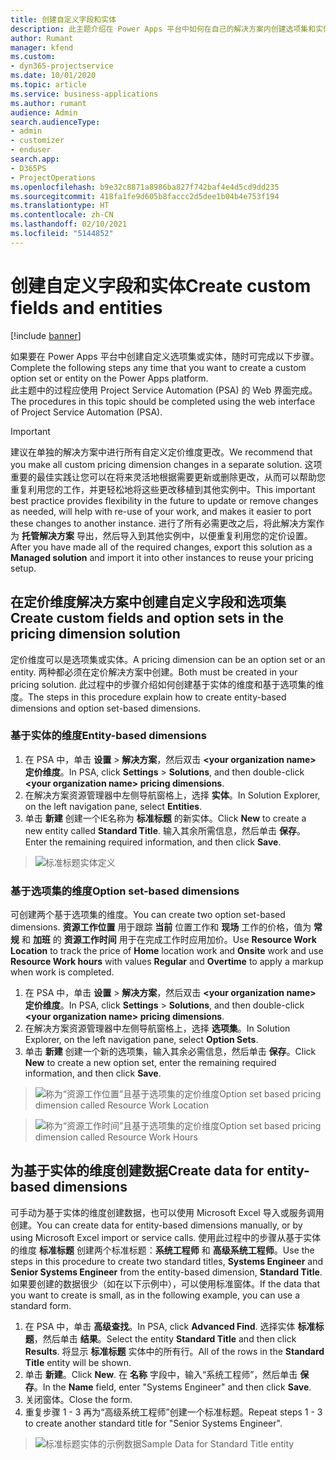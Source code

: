 ```yaml
---
title: 创建自定义字段和实体
description: 此主题介绍在 Power Apps 平台中如何在自己的解决方案内创建选项集和实体。
author: Rumant
manager: kfend
ms.custom:
- dyn365-projectservice
ms.date: 10/01/2020
ms.topic: article
ms.service: business-applications
ms.author: rumant
audience: Admin
search.audienceType:
- admin
- customizer
- enduser
search.app:
- D365PS
- ProjectOperations
ms.openlocfilehash: b9e32c8871a8986ba827f742baf4e4d5cd9dd235
ms.sourcegitcommit: 418fa1fe9d605b8faccc2d5dee1b04b4e753f194
ms.translationtype: HT
ms.contentlocale: zh-CN
ms.lasthandoff: 02/10/2021
ms.locfileid: "5144852"
---
```

# <a name="create-custom-fields-and-entities"></a><span data-ttu-id="7d307-103">创建自定义字段和实体</span><span class="sxs-lookup"><span data-stu-id="7d307-103">Create custom fields and entities</span></span> 

[!include [banner](../includes/psa-now-project-operations.md)]

<span data-ttu-id="7d307-104">如果要在 Power Apps 平台中创建自定义选项集或实体，随时可完成以下步骤。</span><span class="sxs-lookup"><span data-stu-id="7d307-104">Complete the following steps any time that you want to create a custom option set or entity on the Power Apps platform.</span></span>  
<span data-ttu-id="7d307-105">此主题中的过程应使用 Project Service Automation (PSA) 的 Web 界面完成。</span><span class="sxs-lookup"><span data-stu-id="7d307-105">The procedures in this topic should be completed using the web interface of Project Service Automation (PSA).</span></span>

> [!IMPORTANT]
> <span data-ttu-id="7d307-106">建议在单独的解决方案中进行所有自定义定价维度更改。</span><span class="sxs-lookup"><span data-stu-id="7d307-106">We recommend that you make all custom pricing dimension changes in a separate solution.</span></span> <span data-ttu-id="7d307-107">这项重要的最佳实践让您可以在将来灵活地根据需要更新或删除更改，从而可以帮助您重复利用您的工作，并更轻松地将这些更改移植到其他实例中。</span><span class="sxs-lookup"><span data-stu-id="7d307-107">This important best practice provides flexibility in the future to update or remove changes as needed, will help with re-use of your work, and makes it easier to port these changes to another instance.</span></span> <span data-ttu-id="7d307-108">进行了所有必需更改之后，将此解决方案作为 **托管解决方案** 导出，然后导入到其他实例中，以便重复利用您的定价设置。</span><span class="sxs-lookup"><span data-stu-id="7d307-108">After you have made all of the required changes, export this solution as a **Managed solution** and import it into other instances to reuse your pricing setup.</span></span>

  
## <a name="create-custom-fields-and-option-sets-in-the-pricing-dimension-solution"></a><span data-ttu-id="7d307-109">在定价维度解决方案中创建自定义字段和选项集</span><span class="sxs-lookup"><span data-stu-id="7d307-109">Create custom fields and option sets in the pricing dimension solution</span></span>

<span data-ttu-id="7d307-110">定价维度可以是选项集或实体。</span><span class="sxs-lookup"><span data-stu-id="7d307-110">A pricing dimension can be an option set or an entity.</span></span> <span data-ttu-id="7d307-111">两种都必须在定价解决方案中创建。</span><span class="sxs-lookup"><span data-stu-id="7d307-111">Both must be created in your pricing solution.</span></span> <span data-ttu-id="7d307-112">此过程中的步骤介绍如何创建基于实体的维度和基于选项集的维度。</span><span class="sxs-lookup"><span data-stu-id="7d307-112">The steps in this procedure explain how to create entity-based dimensions and option set-based dimensions.</span></span>

### <a name="entity-based-dimensions"></a><span data-ttu-id="7d307-113">基于实体的维度</span><span class="sxs-lookup"><span data-stu-id="7d307-113">Entity-based dimensions</span></span>

1. <span data-ttu-id="7d307-114">在 PSA 中，单击 **设置** > **解决方案**，然后双击 **\<your organization name> 定价维度**。</span><span class="sxs-lookup"><span data-stu-id="7d307-114">In PSA, click **Settings** > **Solutions**, and then double-click **\<your organization name> pricing dimensions**.</span></span>
2. <span data-ttu-id="7d307-115">在解决方案资源管理器中左侧导航窗格上，选择 **实体**。</span><span class="sxs-lookup"><span data-stu-id="7d307-115">In Solution Explorer, on the left navigation pane, select **Entities**.</span></span>
3. <span data-ttu-id="7d307-116">单击 **新建** 创建一个IE名称为 **标准标题** 的新实体。</span><span class="sxs-lookup"><span data-stu-id="7d307-116">Click **New** to create a new entity called **Standard Title**.</span></span> <span data-ttu-id="7d307-117">输入其余所需信息，然后单击 **保存**。</span><span class="sxs-lookup"><span data-stu-id="7d307-117">Enter the remaining required information, and then click **Save**.</span></span>

> ![标准标题实体定义](media/Standard-Title-entity-definition.png)


### <a name="option-set-based-dimensions"></a><span data-ttu-id="7d307-119">基于选项集的维度</span><span class="sxs-lookup"><span data-stu-id="7d307-119">Option set-based dimensions</span></span> 
<span data-ttu-id="7d307-120">可创建两个基于选项集的维度。</span><span class="sxs-lookup"><span data-stu-id="7d307-120">You can create two option set-based dimensions.</span></span> <span data-ttu-id="7d307-121">**资源工作位置** 用于跟踪 **当前** 位置工作和 **现场** 工作的价格，值为 **常规** 和 **加班** 的 **资源工作时间** 用于在完成工作时应用加价。</span><span class="sxs-lookup"><span data-stu-id="7d307-121">Use **Resource Work Location** to track the price of **Home** location work and **Onsite** work and use **Resource Work hours** with values **Regular** and **Overtime** to apply a markup when work is completed.</span></span>


1. <span data-ttu-id="7d307-122">在 PSA 中，单击 **设置** > **解决方案**，然后双击 **\<your organization name> 定价维度**。</span><span class="sxs-lookup"><span data-stu-id="7d307-122">In PSA, click **Settings** > **Solutions**, and then double-click  **\<your organization name> pricing dimensions**.</span></span> 
2. <span data-ttu-id="7d307-123">在解决方案资源管理器中左侧导航窗格上，选择 **选项集**。</span><span class="sxs-lookup"><span data-stu-id="7d307-123">In Solution Explorer, on the left navigation pane, select  **Option Sets**.</span></span> 
3. <span data-ttu-id="7d307-124">单击 **新建** 创建一个新的选项集，输入其余必需信息，然后单击 **保存**。</span><span class="sxs-lookup"><span data-stu-id="7d307-124">Click **New** to create a new option set, enter the remaining required information, and then click **Save**.</span></span>

> ![<span data-ttu-id="7d307-125">称为“资源工作位置”且基于选项集的定价维度</span><span class="sxs-lookup"><span data-stu-id="7d307-125">Option set based pricing dimension called Resource Work Location</span></span> ](media/Option-set-PD-called-Resource-Work-Location.png)

> ![<span data-ttu-id="7d307-126">称为“资源工作时间”且基于选项集的定价维度</span><span class="sxs-lookup"><span data-stu-id="7d307-126">Option set based pricing dimension called Resource Work Hours</span></span> ](media/Option-set-PD-called-Resource-Work-Hours.PNG)


## <a name="create-data-for-entity-based-dimensions"></a><span data-ttu-id="7d307-127">为基于实体的维度创建数据</span><span class="sxs-lookup"><span data-stu-id="7d307-127">Create data for entity-based dimensions</span></span>

<span data-ttu-id="7d307-128">可手动为基于实体的维度创建数据，也可以使用 Microsoft Excel 导入或服务调用创建。</span><span class="sxs-lookup"><span data-stu-id="7d307-128">You can create data for entity-based dimensions manually, or by using Microsoft Excel import or service calls.</span></span> <span data-ttu-id="7d307-129">使用此过程中的步骤从基于实体的维度 **标准标题** 创建两个标准标题：**系统工程师** 和 **高级系统工程师**。</span><span class="sxs-lookup"><span data-stu-id="7d307-129">Use the steps in this procedure to create two standard titles, **Systems Engineer** and **Senior Systems Engineer** from the entity-based dimension, **Standard Title**.</span></span> <span data-ttu-id="7d307-130">如果要创建的数据很少（如在以下示例中），可以使用标准窗体。</span><span class="sxs-lookup"><span data-stu-id="7d307-130">If the data that you want to create is small, as in the following example, you can use a standard form.</span></span>

1. <span data-ttu-id="7d307-131">在 PSA 中，单击 **高级查找**。</span><span class="sxs-lookup"><span data-stu-id="7d307-131">In PSA, click **Advanced Find**.</span></span> <span data-ttu-id="7d307-132">选择实体 **标准标题**，然后单击 **结果**。</span><span class="sxs-lookup"><span data-stu-id="7d307-132">Select the entity **Standard Title** and then click **Results**.</span></span> <span data-ttu-id="7d307-133">将显示 **标准标题** 实体中的所有行。</span><span class="sxs-lookup"><span data-stu-id="7d307-133">All of the rows in the **Standard Title** entity will be shown.</span></span>
2. <span data-ttu-id="7d307-134">单击 **新建**。</span><span class="sxs-lookup"><span data-stu-id="7d307-134">Click **New**.</span></span> <span data-ttu-id="7d307-135">在 **名称** 字段中，输入“系统工程师”，然后单击 **保存**。</span><span class="sxs-lookup"><span data-stu-id="7d307-135">In the **Name** field, enter "Systems Engineer" and then click **Save**.</span></span>
3. <span data-ttu-id="7d307-136">关闭窗体。</span><span class="sxs-lookup"><span data-stu-id="7d307-136">Close the form.</span></span> 
4. <span data-ttu-id="7d307-137">重复步骤 1 - 3 再为“高级系统工程师”创建一个标准标题。</span><span class="sxs-lookup"><span data-stu-id="7d307-137">Repeat steps 1 - 3 to create another standard title for "Senior Systems Engineer".</span></span>

> ![<span data-ttu-id="7d307-138">标准标题实体的示例数据</span><span class="sxs-lookup"><span data-stu-id="7d307-138">Sample Data for Standard Title entity</span></span> ](media/ST-data.png)


